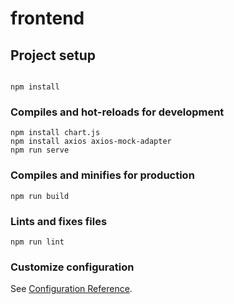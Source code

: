 # frontend

## Project setup
```

npm install
```

### Compiles and hot-reloads for development
```
npm install chart.js
npm install axios axios-mock-adapter
npm run serve
```

### Compiles and minifies for production
```
npm run build
```

### Lints and fixes files
```
npm run lint
```

### Customize configuration
See [Configuration Reference](https://cli.vuejs.org/config/).
